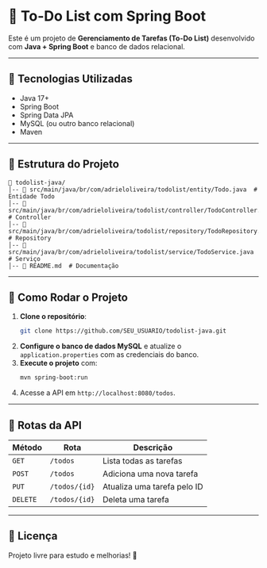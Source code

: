 # 📌 To-Do List com Spring Boot

Este é um projeto de **Gerenciamento de Tarefas (To-Do List)** desenvolvido com **Java + Spring Boot** e banco de dados relacional.

---

## 🚀 Tecnologias Utilizadas
- Java 17+
- Spring Boot
- Spring Data JPA
- MySQL (ou outro banco relacional)
- Maven

---

## 📂 Estrutura do Projeto
```
📁 todolist-java/
│-- 📄 src/main/java/br/com/adrieloliveira/todolist/entity/Todo.java  # Entidade Todo
│-- 📄 src/main/java/br/com/adrieloliveira/todolist/controller/TodoController.java  # Controller
│-- 📄 src/main/java/br/com/adrieloliveira/todolist/repository/TodoRepository.java  # Repository
│-- 📄 src/main/java/br/com/adrieloliveira/todolist/service/TodoService.java  # Serviço
│-- 📄 README.md  # Documentação
```

---

## 🔄 Como Rodar o Projeto

1. **Clone o repositório**:
   ```sh
   git clone https://github.com/SEU_USUARIO/todolist-java.git
   ```
2. **Configure o banco de dados MySQL** e atualize o `application.properties` com as credenciais do banco.
3. **Execute o projeto** com:
   ```sh
   mvn spring-boot:run
   ```
4. Acesse a API em `http://localhost:8080/todos`.

---

## 🔗 Rotas da API

| Método  | Rota           | Descrição |
|---------|--------------|-----------|
| `GET`   | `/todos`     | Lista todas as tarefas |
| `POST`  | `/todos`     | Adiciona uma nova tarefa |
| `PUT`   | `/todos/{id}` | Atualiza uma tarefa pelo ID |
| `DELETE` | `/todos/{id}` | Deleta uma tarefa |

---

## 📜 Licença

Projeto livre para estudo e melhorias! 🚀

